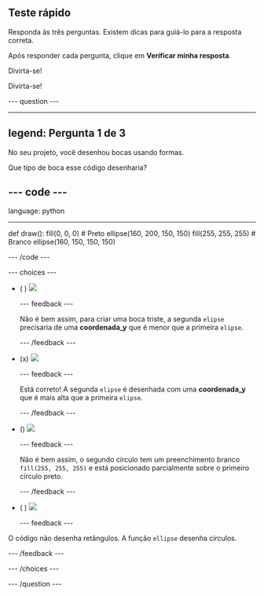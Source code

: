 ## Teste rápido

Responda às três perguntas. Existem dicas para guiá-lo para a resposta correta.

Após responder cada pergunta, clique em **Verificar minha resposta**.

Divirta-se!

Divirta-se!

--- question ---

---
legend: Pergunta 1 de 3
---

No seu projeto, você desenhou bocas usando formas.

Que tipo de boca esse código desenharia?

--- code ---
---
language: python

---
def draw():
  fill(0, 0, 0) # Preto
  ellipse(160, 200, 150, 150)
  fill(255, 255, 255) # Branco
  ellipse(160, 150, 150, 150)

--- /code ---

--- choices ---

- ( ) ![](images/sad-mouth.png)

  --- feedback ---

  Não é bem assim, para criar uma boca triste, a segunda `elipse` precisaria de uma **coordenada_y** que é menor que a primeira `elipse`.

  --- /feedback ---

- (x) ![](images/happy-mouth.png)

  --- feedback ---

  Está correto! A segunda `elipse` é desenhada com uma **coordenada_y** que é mais alta que a primeira `elipse`.

  --- /feedback ---

- () ![](images/circle-mouth.png)

  --- feedback ---

   Não é bem assim, o segundo círculo tem um preenchimento branco `fill(255, 255, 255)` e está posicionado parcialmente sobre o primeiro círculo preto.

  --- /feedback ---

- ( ) ![](images/square-mouth.png)

  --- feedback ---

O código não desenha retângulos. A função `ellipse` desenha círculos.

  --- /feedback ---

--- /choices ---

--- /question ---
